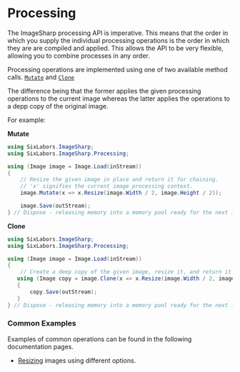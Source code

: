 # Processing

The ImageSharp processing API is imperative. This means that the order in which you supply the individual processing operations is the order in which they are are compiled and applied. This allows the API to be very flexible, allowing you to combine processes in any order.

Processing operations are implemented using one of two available method calls. 
[`Mutate`](xref:SixLabors.ImageSharp.Processing.ProcessingExtensions.Mutate*?displayProperty=name) and [`Clone`](xref:SixLabors.ImageSharp.Processing.ProcessingExtensions.Clone*?displayProperty=name)

The difference being that the former applies the given processing operations to the current image whereas the latter applies the operations to a depp copy of the original image.

For example:

**Mutate**

```c#
using SixLabors.ImageSharp;
using SixLabors.ImageSharp.Processing;

using (Image image = Image.Load(inStream)) 
{
    // Resize the given image in place and return it for chaining.
    // 'x' signifies the current image processing context.
    image.Mutate(x => x.Resize(image.Width / 2, image.Height / 2)); 

    image.Save(outStream); 
} // Dispose - releasing memory into a memory pool ready for the next image you wish to process.
```

**Clone**

```c#
using SixLabors.ImageSharp;
using SixLabors.ImageSharp.Processing;

using (Image image = Image.Load(inStream)) 
{
    // Create a deep copy of the given image, resize it, and return it for chaining.
   using (Image copy = image.Clone(x => x.Resize(image.Width / 2, image.Height / 2)))
   {
       copy.Save(outStream); 
   }
} // Dispose - releasing memory into a memory pool ready for the next image you wish to process.
```

### Common Examples

Examples of common operations can be found in the following documentation pages.

- [Resizing](Resize.md) images using different options.